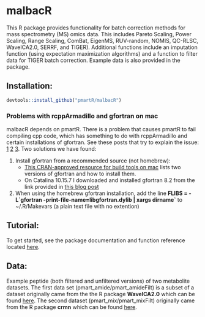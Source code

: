 # malbacR

This R package provides functionality for batch correction methods for mass spectrometry (MS) omics data. This includes Pareto Scaling, Power Scaling, Range Scaling, ComBat, EigenMS, RUV-random, NOMIS, QC-RLSC, WaveICA2.0, SERRF, and TIGER). Additional functions include an imputation function (using expectation maximization algorithms) and a function to filter data for TIGER batch correction. Example data is also provided in the package.

## Installation:

``` r
devtools::install_github("pmartR/malbacR")
```


### Problems with rcppArmadillo and gfortran on mac

malbacR depends on pmartR. There is a problem that causes pmartR to fail compiling cpp code, which has something to do with rcppArmadillo and certain installations of gfortran.  See these posts that try to explain the issue:  [1](https://stackoverflow.com/questions/64992467/mac-clang-installation-seems-to-override-gcc-install) [2](https://stackoverflow.com/questions/29992066/rcpp-warning-directory-not-found-for-option-l-usr-local-cellar-gfortran-4-8/29993906#29993906) [3](https://community.rstudio.com/t/setting-up-travis-ci-on-linux-with-an-r-package-that-uses-rcpparmadillo/53910/3).  Two solutions we have found:

1.  Install gfortran from a recommended source (not homebrew): 
    - [This CRAN-approved resource for build tools on mac](https://mac.r-project.org/tools/) lists two versions of gfortran and how to install them.
    - On Catalina 10.15.7 I downloaded and installed gfortran 8.2 from the link provided in [this blog post](https://thecoatlessprofessor.com/programming/cpp/r-compiler-tools-for-rcpp-on-macos/#google_vignette)  
2.  When using the homebrew gfortran installation, add the line **FLIBS = -L\`gfortran -print-file-name=libgfortran.dylib | xargs dirname\`** to ~/.R/Makevars (a plain text file with no extention)


## Tutorial:

To get started, see the package documentation and function reference located [here](https://github.com/pmartR/malbacR/tree/damon_develop/vignettes).

## Data:

Example peptide (both filtered and unfiltered versions) of two metabolite datasets. The first data set (pmart_amide/pmart_amideFilt) is a subset of a dataset originally came from the the R package __WaveICA2.0__ which can be found [here](https://github.com/dengkuistat/WaveICA_2.0). The second dataset (pmart_mix/pmart_mixFilt) originally came from the R package __crmn__ which can be found [here](https://cran.rstudio.com/web/packages/crmn/index.html).
